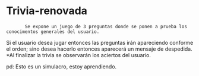 # Trivia-renovada
           Se expone un juego de 3 preguntas donde se ponen a prueba los conocimentos generales del usuario.
Si el usuario desea jugar entonces las preguntas irán apareciendo conforme el orden; sino desea hacerlo entonces aparecerá un mensaje de despedida.
                             *Al finalizar la trivia se observarán los aciertos del usuario. 


pd: Esto es un simulacro, estoy aprendiendo.
